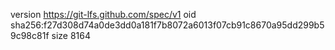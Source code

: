 version https://git-lfs.github.com/spec/v1
oid sha256:f27d308d74a0de3dd0a181f7b8072a6013f07cb91c8670a95dd299b59c98c81f
size 8164
